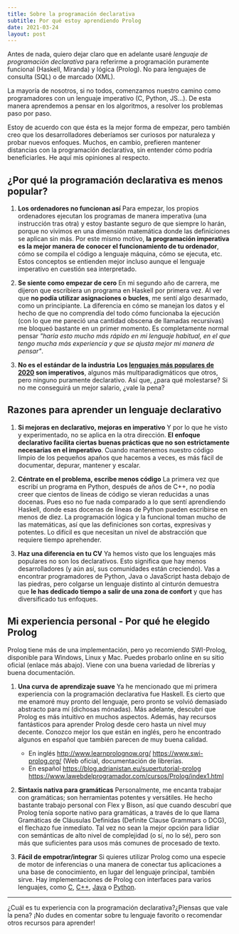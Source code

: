 ```yaml
---
title: Sobre la programación declarativa
subtitle: Por qué estoy aprendiendo Prolog
date: 2021-03-24
layout: post
---
```


Antes de nada, quiero dejar claro que en adelante usaré _lenguaje de programación declarativa_ para referirme a programación puramente funcional (Haskell, Miranda) y lógica (Prolog). No para lenguajes de consulta (SQL) o de marcado (XML).

La mayoría de nosotros, si no todos, comenzamos nuestro camino como programadores con un lenguaje imperativo (C, Python, JS...). De esta manera aprendemos a pensar en los algoritmos, a resolver los problemas paso por paso. 

Estoy de acuerdo con que ésta es la mejor forma de empezar, pero también creo que los desarrolladores deberíamos ser curiosos por naturaleza y probar nuevos enfoques. Muchos, en cambio, prefieren mantener distancias con la programación declarativa, sin entender cómo podría beneficiarles. He aquí mis opiniones al respecto.

<h2 id="¿Por-qué-la-programación-declarativa-es-menos-popular?10">¿Por qué la programación declarativa es menos popular?</h2> 

1. **Los ordenadores no funcionan así**
   Para empezar, los propios ordenadores ejecutan los programas de manera imperativa (una instrucción tras otra) y estoy bastante seguro de que siempre lo harán, porque no vivimos en una dimensión matemática donde las definiciones se aplican sin más. Por este mismo motivo, **la programación imperativa es la mejor manera de conocer el funcionamiento de tu ordenador**, cómo se compila el código a lenguaje máquina, cómo se ejecuta, etc. Estos conceptos se entienden mejor incluso aunque el lenguaje imperativo en cuestión sea interpretado.

2. **Se siente como empezar de cero**
   En mi segundo año de carrera, me dijeron que escribiera un programa en Haskell por primera vez. Al ver que **no podía utilizar asignaciones o bucles**, me sentí algo desarmado, como un principiante. La diferencia en cómo se manejan los datos y el hecho de que no comprendía del todo cómo funcionaba la ejecución (con lo que me pareció una cantidad obscena de llamadas recursivas) me bloqueó bastante en un primer momento.
   Es completamente normal pensar _"haría esto mucho más rápido en mi lenguaje habitual, en el que tengo mucha más experiencia y que se ajusta mejor mi manera de pensar"_.

3. **No es el estándar de la industria**
   **Los [lenguajes más populares de 2020](https://www.northeastern.edu/graduate/blog/most-popular-programming-languages/) son imperativos**, algunos más multiparadigmáticos que otros, pero ninguno puramente declarativo. Así que, ¿para qué molestarse? Si no me conseguirá un mejor salario, ¿vale la pena?

<h2 id="Razones-para-aprender-un-lenguaje-declarativo22">Razones para aprender un lenguaje declarativo</h2> 

1. **Si mejoras en declarativo, mejoras en imperativo**
   Y por lo que he visto y experimentado, no se aplica en la otra dirección. **El enfoque declarativo facilita ciertas buenas prácticas que no son estrictamente necesarias en el imperativo**.
   Cuando mantenemos nuestro código limpio de los pequeños apaños que hacemos a veces, es más fácil de documentar, depurar, mantener y escalar.

2. **Céntrate en el problema, escribe menos código**
   La primera vez que escribí un programa en Python, después de años de C++, no podía creer que cientos de líneas de código se vieran reducidas a unas docenas. Pues eso no fue nada comparado a lo que sentí aprendiendo Haskell, donde esas docenas de líneas de Python pueden escribirse en menos de diez.
   La programación lógica y la funcional toman mucho de las matemáticas, así que las definiciones son cortas, expresivas y potentes. Lo difícil es que necesitan un nivel de abstracción que requiere tiempo aprehender.

3. **Haz una diferencia en tu CV**
   Ya hemos visto que los lenguajes más populares no son los declarativos. Esto significa que hay menos desarrolladores (y aún así, sus comunidades están creciendo). Vas a encontrar programadores de Python, Java o JavaScript hasta debajo de las piedras, pero colgarse un lenguaje distinto al cinturón demuestra que **le has dedicado tiempo a salir de una zona de confort** y que has diversificado tus enfoques.

<h2 id="Mi-experiencia-personal---Por-qué-he-elegido-Prolog35">Mi experiencia personal - Por qué he elegido Prolog</h2> 

Prolog tiene más de una implementación, pero yo recomiendo SWI-Prolog, disponible para Windows, Linux y Mac. Puedes probarlo online en su sitio oficial (enlace más abajo). Viene con una buena variedad de librerías y buena documentación.

1. **Una curva de aprendizaje suave**
   Ya he mencionado que mi primera experiencia con la programación declarativa fue Haskell. Es cierto que me enamoré muy pronto del lenguaje, pero pronto se volvió demasiado abstracto para mí (dichosas mónadas). Más adelante, descubrí que Prolog es más intuitivo en muchos aspectos.
   Además, hay recursos fantásticos para aprender Prolog desde cero hasta un nivel muy decente. Conozco mejor los que están en inglés, pero he encontrado algunos en español que también parecen de muy buena calidad.
   - En inglés
     http://www.learnprolognow.org/
     https://www.swi-prolog.org/ (Web oficial, documentación de librerías.
   - En español
     https://blog.adrianistan.eu/supertutorial-prolog
     https://www.lawebdelprogramador.com/cursos/Prolog/index1.html
   
2. **Sintaxis nativa para gramáticas**
   Personalmente, me encanta trabajar con gramáticas; son herramientas potentes y versátiles. He hecho bastante trabajo personal con Flex y Bison, así que cuando descubrí que Prolog tenía soporte nativo para gramáticas, a través de lo que llama Gramáticas de Cláusulas Definidas (Definite Clause Grammars o DCG), el flechazo fue inmediato. Tal vez no sean la mejor opción para lidiar con semánticas de alto nivel de complejidad (o sí, no lo sé), pero son más que suficientes para usos más comunes de procesado de texto.

3. **Fácil de empotrar/integrar**
   Si quieres utilizar Prolog como una especie de motor de inferencias o una manera de conectar tus aplicaciones a una base de conocimiento, en lugar del lenguaje principal, también sirve. Hay implementaciones de Prolog con interfaces para varios lenguajes, como [C](https://www.swi-prolog.org/pldoc/man?section=foreign), [C++](https://www.swi-prolog.org/pldoc/doc_for?object=section(%27packages/pl2cpp.html%27)), [Java](https://www.swi-prolog.org/pldoc/doc_for?object=section(%27packages/jpl.html%27)) o [Python](https://pypi.org/project/pylog/).

***

¿Cuál es tu experiencia con la programación declarativa?¿Piensas que vale la pena? ¡No dudes en comentar sobre tu lenguaje favorito o recomendar otros recursos para aprender!

